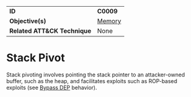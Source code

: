 |||
|---|---|
|**ID**|**C0009**|
|**Objective(s)**|[Memory](../memory)|
|**Related ATT&CK Technique**|None|


Stack Pivot
===========
Stack pivoting involves pointing the stack pointer to an attacker-owned buffer, such as the heap, and facilitates exploits such as ROP-based exploits (see [Bypass DEP](../defense-evasion/bypass-dep.md) behavior).
